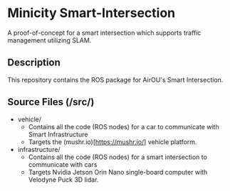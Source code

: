 # Minicity Smart-Intersection

A proof-of-concept for a smart intersection which supports traffic management utilizing SLAM.

## Description

This repository contains the ROS package for AirOU's Smart Intersection.

## Source Files (/src/)

-   vehicle/
    -   Contains all the code (ROS nodes) for a car to communicate with Smart Infrastructure
    -   Targets the (mushr.io)[https://mushr.io/] vehicle platform.
-   infrastructure/
    -   Contains all the code (ROS nodes) for a smart intersection to communicate with cars
    -   Targets Nvidia Jetson Orin Nano single-board computer with Velodyne Puck 3D lidar.
